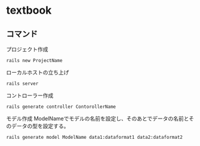 # textbook

## コマンド
プロジェクト作成
```
rails new ProjectName
```

ローカルホストの立ち上げ
```
rails server
```

コントローラー作成
```
rails generate controller ContorollerName
```

モデル作成
ModelNameでモデルの名前を設定し、そのあとでデータの名前とそのデータの型を設定する。
```
rails generate model ModelName data1:dataformat1 data2:dataformat2
```


